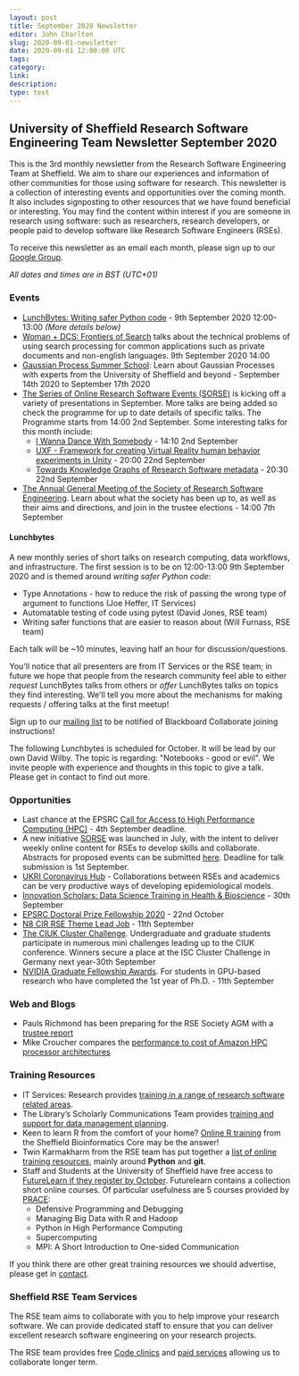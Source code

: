 ```yaml
---
layout: post
title: September 2020 Newsletter
editor: John Charlton
slug: 2020-09-01-newsletter
date: 2020-09-01 12:00:00 UTC
tags: 
category:
link:
description:
type: text
---
```


## University of Sheffield Research Software Engineering Team Newsletter September 2020

This is the 3rd monthly newsletter from the Research Software Engineering Team at Sheffield. We aim to share our experiences and information of other communities for those using software for research.
This newsletter is a collection of interesting events and opportunities over the coming month. It also includes signposting to other resources that we have found beneficial or interesting.
You may find the content within interest if you are someone in research using software: such as researchers, research developers, or people paid to develop software like Research Software Engineers (RSEs).

To receive this newsletter as an email each month, please sign up to our [Google Group](https://groups.google.com/a/sheffield.ac.uk/forum/#!forum/rse-group).

*All dates and times are in BST (UTC+01)*

### Events

* [LunchBytes: Writing safer Python code](https://rse.shef.ac.uk/events/lunchbytes-2020-09-09.html) -  9th September 2020 12:00-13:00 *(More details below)*
* [Woman + DCS: Frontiers of Search](https://sites.google.com/sheffield.ac.uk/womendcs/upcoming-seminars) talks about the technical problems of using search processing for common applications such as private documents and non-english languages. 9th September 2020 14:00
* [Gaussian Process Summer School](http://gpss.cc/gpss20/): Learn about Gaussian Processes with experts from the University of Sheffield and beyond - September 14th 2020 to September 17th 2020
* [The Series of Online Research Software Events (SORSE)](https://sorse.github.io/programme/) is kicking off a variety of presentations in September. More talks are being added so check the programme for up to date details of specific talks. The Programme starts from 14:00 2nd September. Some interesting talks for this month include:
	* [I Wanna Dance With Somebody](https://sorse.github.io/programme/talks/event-001/) - 14:10 2nd September 
	* [UXF - Framework for creating Virtual Reality human behavior experiments in Unity](https://sorse.github.io/programme/talks/event-012/) - 20:00 22nd September 
	* [Towards Knowledge Graphs of Research Software metadata](https://sorse.github.io/programme/talks/event-010/) - 20:30 22nd September
* [The Annual General Meeting of the Society of Research Software Engineering](https://society-rse.org/events/agm-2020/). Learn about what the society has been up to, as well as their aims and directions, and join in the trustee elections - 14:00 7th September 


#### Lunchbytes

A new monthly series of short talks on research computing, data workflows, and infrastructure.  The first session is to be on 12:00-13:00 9th September 2020 and is themed around *writing safer Python code*:

 - Type Annotations - how to reduce the risk of passing the wrong type of argument to functions (Joe Heffer, IT Services)
 - Automatable testing of code using pytest (David Jones, RSE team)
 - Writing safer functions that are easier to reason about (Will Furnass, RSE team)

Each talk will be ~10 minutes, leaving half an hour for discussion/questions.

You'll notice that all presenters are from IT Services or the RSE team; in future we hope that people from the research community feel able to either *request* LunchBytes talks from others or *offer* LunchBytes talks on topics they find interesting.  We'll tell you more about the mechanisms for making requests / offering talks at the first meetup!

Sign up to our [mailing list](https://groups.google.com/a/sheffield.ac.uk/forum/#!forum/rse-group) to be notified of Blackboard Collaborate joining instructions!

The following Lunchbytes is scheduled for October. It will be lead by our own David Wilby. The topic is regarding: "Notebooks - good or evil". We invite people with experience and thoughts in this topic to give a talk. Please get in contact to find out more.

### Opportunities

* Last chance at the EPSRC [Call for Access to High Performance Computing (HPC)](https://epsrc.ukri.org/funding/calls/access-to-high-performance-computing/) - 4th September deadline.
* A new initiative [SORSE](https://sorse.github.io/) was launched in July, with the intent to deliver weekly online content for RSEs to develop skills and collaborate. Abstracts for proposed events can be submitted [here](https://sorse.github.io/programme/call-for-contributions/). Deadline for talk submission is 1st September.
* [UKRI Coronavirus Hub](https://www.ukri.org/research/coronavirus/) - Collaborations between RSEs and academics can be very productive ways of developing epidemiological models.
* [Innovation Scholars: Data Science Training in Health & Bioscience](https://esrc.ukri.org/funding/funding-opportunities/innovation-scholars-data-science-training-in-health-bioscience/) - 30th September
* [EPSRC Doctoral Prize Fellowship 2020](https://www.sheffield.ac.uk/rs/scholarships/calls) - 22nd October
* [N8 CIR RSE Theme Lead Job](https://n8cir.org.uk/news/n8-cir-are-recruiting/) - 11th September
* [The CIUK Cluster Challenge](https://www.scd.stfc.ac.uk/Pages/CIUK2020.aspx). Undergraduate and graduate students participate in numerous mini challenges leading up to the CIUK conference. Winners secure a place at the ISC Cluster Challenge in Germany next year-30th September
* [NVIDIA Graduate Fellowship Awards](https://www.nvidia.com/en-us/research/graduate-fellowships/). For students in GPU-based research who have completed the 1st year of Ph.D. - 11th September

### Web and Blogs
* Pauls Richmond has been preparing for the RSE Society AGM with a [trustee report](http://bit.ly/socrse-report-2020)
* Mike Croucher compares the [performance to cost of Amazon HPC processor architectures](https://www.nag.com/blog/sunny-weather-forecast-arms-cost-solution-cloud-hpc)

### Training Resources

* IT Services: Research provides [training in a range of research software related areas](https://www.sheffield.ac.uk/it-services/research/training).
* The Library’s Scholarly Communications Team provides [training and support for data management planning](https://www.sheffield.ac.uk/library/rdm/training).
* Keen to learn R from the comfort of your home? [Online R training](https://sbc.shef.ac.uk/training/r-introduction-online/) from the Sheffield Bioinformatics Core may be the answer!
* Twin Karmakharm from the RSE team has put together a [list of online training resources](https://rse.shef.ac.uk/training/programming), mainly around **Python** and **git**.
* Staff and Students at the University of Sheffield have free access to [FutureLearn if they register by October](https://www.futurelearn.com/campus/the-university-of-sheffield). Futurelearn contains a collection short online courses. Of particular usefulness are 5 courses provided by [PRACE](https://prace-ri.eu/):
	* Defensive Programming and Debugging
	* Managing Big Data with R and Hadoop
	* Python in High Performance Computing
	* Supercomputing
	* MPI: A Short Introduction to One-sided Communication


If you think there are other great training resources we should advertise, please get in [contact](rse-team-group@sheffield.ac.uk).

### Sheffield RSE Team Services

The RSE team aims to collaborate with you to help improve your research software. We can provide dedicated staff to ensure that you can deliver excellent research software engineering on your research projects.

The RSE team provides free [Code clinics](https://rse.shef.ac.uk/support/code-clinic/) and [paid services](https://rse.shef.ac.uk/service/) allowing us to collaborate longer term.

